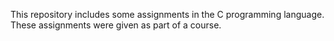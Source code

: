 This repository includes some assignments in the C programming language. These assignments were given as part of a course.
